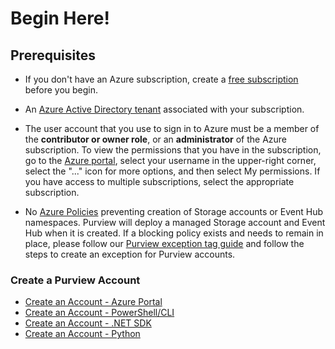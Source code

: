 # Begin Here!

## Prerequisites

* If you don't have an Azure subscription, create a [free subscription](https://azure.microsoft.com/free/) before you begin.

* An [Azure Active Directory tenant](https://docs.microsoft.com/en-us/azure/active-directory/fundamentals/active-directory-access-create-new-tenant) associated with your subscription.

* The user account that you use to sign in to Azure must be a member of the **contributor or owner role**, or an **administrator** of the Azure subscription. To view the permissions that you have in the subscription, go to the [Azure portal](https://portal.azure.com/), select your username in the upper-right corner, select the "..." icon for more options, and then select My permissions. If you have access to multiple subscriptions, select the appropriate subscription.

* No [Azure Policies](https://docs.microsoft.com/en-us/azure/governance/policy/overview) preventing creation of Storage accounts or Event Hub namespaces. Purview will deploy a managed Storage account and Event Hub when it is created. If a blocking policy exists and needs to remain in place, please follow our [Purview exception tag guide](https://docs.microsoft.com/en-us/azure/purview/create-purview-portal-faq) and follow the steps to create an exception for Purview accounts.


### Create a Purview Account

* [Create an Account - Azure Portal](https://docs.microsoft.com/en-us/azure/purview/create-catalog-portal)
* [Create an Account - PowerShell/CLI](https://docs.microsoft.com/en-us/azure/purview/create-catalog-powershell)
* [Create an Account - .NET SDK](https://docs.microsoft.com/en-us/azure/purview/create-purview-dotnet)
* [Create an Account - Python](https://docs.microsoft.com/en-us/azure/purview/create-purview-python)
